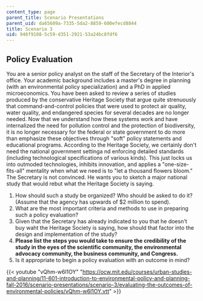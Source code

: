 ```yaml
---
content_type: page
parent_title: Scenario Presentations
parent_uid: da65609a-7335-5da2-8859-600efecd8844
title: Scenario 3
uid: 946f9108-5c59-d351-2921-53a24bc8fdf6
---
```


Policy Evaluation
-----------------

You are a senior policy analyst on the staff of the Secretary of the Interior's office. Your academic background includes a master's degree in planning (with an environmental policy specialization) and a PhD in applied microeconomics. You have been asked to review a series of studies produced by the conservative Heritage Society that argue quite strenuously that command-and-control policies that were used to protect air quality, water quality, and endangered species for several decades are no longer needed. Now that we understand how these systems work and have internalized the need for pollution control and the protection of biodiversity, it is no longer necessary for the federal or state government to do more than emphasize these objectives through "soft" policy statements and educational programs. According to the Heritage Society, we certainly don't need the national government settinga nd enforcing detailed standards (including technological specifications of various kinds). This just locks us into outmoded technologies, inhibits innovation, and applies a "one-size-fits-all" mentality when what we need is to "let a thousand flowers bloom." The Secretary is not convinced. He wants you to sketch a major national study that would rebut what the Heritage Society is saying.

1.  How should such a study be organized? Who should be asked to do it? (Assume that the agency has upwards of $2 million to spend).
2.  What are the most important criteria and methods to use in preparing such a policy evaluation?
3.  Given that the Secretary has already indicated to you that he doesn't buy waht the Heritage Society is saying, how should that factor into the design and implementation of the study?
4.  **Please list the steps you would take to ensure the credibility of the study in the eyes of the scientific community, the environmental advocacy community, the business community, and Congress.**
5.  Is it appropriate to begin a policy evaluation with an outcome in mind?

{{< youtube "vQhm-w6l1OY" "https://ocw.mit.edu/courses/urban-studies-and-planning/11-601-introduction-to-environmental-policy-and-planning-fall-2016/scenario-presentations/scenario-3/evaluating-the-outcomes-of-environmental-policies/vQhm-w6l1OY.vtt" >}}